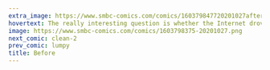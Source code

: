 ```yaml
---
extra_image: https://www.smbc-comics.com/comics/160379847720201027after.png
hovertext: The really interesting question is whether the Internet drove this or whether a subset of all populations were suppressed cow-people.
image: https://www.smbc-comics.com/comics/1603798375-20201027.png
next_comic: clean-2
prev_comic: lumpy
title: Before
---
```


